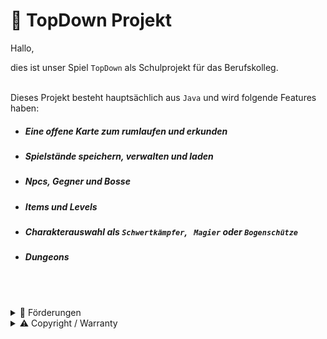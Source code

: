 # 👾 TopDown Projekt

Hallo,

dies ist unser Spiel `TopDown` als Schulprojekt für das Berufskolleg.<br/><br/>

Dieses Projekt besteht hauptsächlich aus `Java` und wird folgende Features haben:

- ##### Eine offene Karte zum rumlaufen und erkunden
- ##### Spielstände speichern, verwalten und laden
- ##### Npcs, Gegner und Bosse
- ##### Items und Levels
- ##### Charakterauswahl als `Schwertkämpfer`, ` Magier` oder `Bogenschütze`
- ##### Dungeons

<br/><br/>

<details><summary>🤑 Förderungen</summary><p>

![This is an image](https://www.gws-loerrach.de/templates/webezeheh/logo.png)

</p></details>

<details><summary>⚠️ Copyright / Warranty</summary><p>

> Copyright (c) 2022 Florian Pabler, Lukas Meeder<br/><br/>
> Permission is hereby granted, free of charge, to any person obtaining a copy of this software and associated documentation files (the “Software”), to use the Software without restriction, excluding the rights to modify, merge, publish, redistribute, sublicense, and/or sell copies of the Software, and to permit persons to whom the Software is furnished to do so, subject to the following conditions:<br/><br/>
> The above copyright notice and this permission notice shall be included in all copies or substantial portions of the Software.<br/><br/>
> THE SOFTWARE IS PROVIDED “AS IS”, WITHOUT WARRANTY OF ANY KIND, EXPRESS OR IMPLIED, INCLUDING BUT NOT LIMITED TO THE WARRANTIES OF MERCHANTABILITY, FITNESS FOR A PARTICULAR PURPOSE AND NONINFRINGEMENT. IN NO EVENT SHALL THE AUTHORS OR COPYRIGHT HOLDERS BE LIABLE FOR ANY CLAIM, DAMAGES OR OTHER LIABILITY, WHETHER IN AN ACTION OF CONTRACT, TORT OR OTHERWISE, ARISING FROM, OUT OF OR IN CONNECTION WITH THE SOFTWARE OR THE USE OR OTHER DEALINGS IN THE SOFTWARE.

</p></details>
